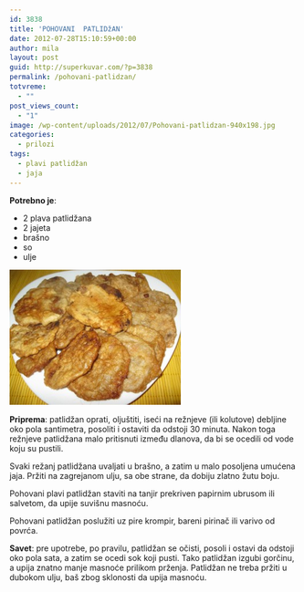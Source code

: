 ```yaml
---
id: 3838
title: 'POHOVANI  PATLIDžAN'
date: 2012-07-28T15:10:59+00:00
author: mila
layout: post
guid: http://superkuvar.com/?p=3838
permalink: /pohovani-patlidzan/
totvreme:
  - ""
post_views_count:
  - "1"
image: /wp-content/uploads/2012/07/Pohovani-patlidzan-940x198.jpg
categories:
  - prilozi
tags:
  - plavi patlidžan
  - jaja
---
```

**Potrebno je**:

  * 2 plava patlidžana
  * 2 jajeta
  * brašno
  * so
  * ulje

<img class="alignnone size-medium wp-image-3840" title="Pohovani patlidzan" src="/wp-content/uploads/2012/07/Pohovani-patlidzan-e1343487845493-300x237.jpg" alt="" width="300" height="237" /> 

**Priprema**: patlidžan oprati, oljuštiti, iseći na režnjeve (ili kolutove) debljine oko pola santimetra, posoliti i ostaviti da odstoji 30 minuta. Nakon toga režnjeve patlidžana malo pritisnuti između dlanova, da bi se ocedili od vode koju su pustili.

Svaki režanj patlidžana uvaljati u brašno, a zatim u malo posoljena umućena jaja. Pržiti na zagrejanom ulju, sa obe strane, da dobiju zlatno žutu boju.

Pohovani plavi patlidžan staviti na tanjir prekriven papirnim ubrusom ili salvetom, da upije suvišnu masnoću.

Pohovani patlidžan poslužiti uz pire krompir, bareni pirinač ili varivo od povrća.

**Savet**: pre upotrebe, po pravilu, patlidžan se očisti, posoli i ostavi da odstoji oko pola sata, a zatim se ocedi sok koji pusti. Tako patlidžan izgubi gorčinu, a upija znatno manje masnoće prilikom prženja. Patlidžan ne treba pržiti u dubokom ulju, baš zbog sklonosti da upija masnoću.